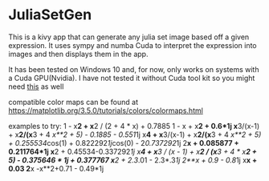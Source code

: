 # JuliaSetGen
This is a kivy app that can generate any julia set image based off a given expression.
It uses sympy and numba Cuda to interpret the expression into images and then displays them in the app.

It has been tested on Windows 10 and, for now, only works on systems with a Cuda GPU(Nvidia).
I have not tested it without Cuda tool kit so you might need [this](https://developer.nvidia.com/cuda-downloads) as well

compatible color maps can be found at https://matplotlib.org/3.5.0/tutorials/colors/colormaps.html

examples to try:
1 - x**2 + x**2 / (2 + 4 * x) + 0.7885
1 - x + x**2 + 0.6*1j
x**3/(x-1) + x**2/(x**3 + 4 *x**2 + 5) - 0.1885 - 0.551*1j
x**4 + x**3/(x-1) + x**2/(x**3 + 4 *x**2 + 5) + 0.255534*cos(1) + 0.822292*1j*cos(0) - 2*0.737292*1j
2**x + 0.085877 + 0.211764*1j
x**2 + 0.45534-0.337292*1j
x**4 + x**3 / (x - 1) + x**2 / (x**3 + 4 * x**2 + 5) - 0.375646 * 1j + 0.377767
x**2 + 2.3*.01 - 2.3*.3*1j
2**x + 0.9 - 0.8*1j
x**x + 0.03
2**x -x**2+0.71 - 0.49*1j

